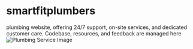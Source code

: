 # smartfitplumbers
 plumbing website, offering 24/7 support, on-site services, and dedicated customer care. Codebase, resources, and feedback are managed here
![Plumbing Service Image](./assets/img/readme.jpg)
